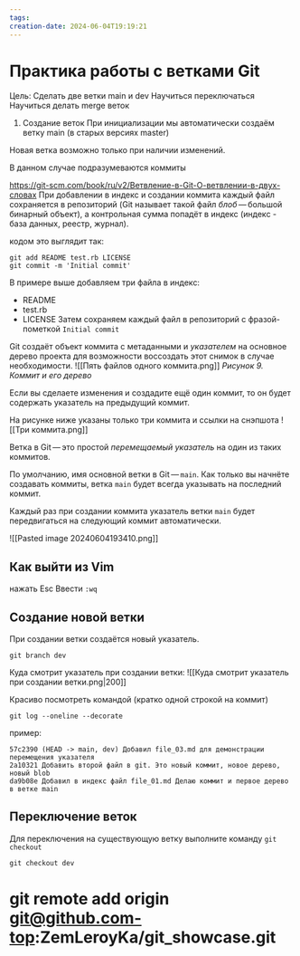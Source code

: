 ```yaml
---
tags: 
creation-date: 2024-06-04T19:19:21
---
```

# Практика работы с ветками Git

Цель: Сделать две ветки main и dev
Научиться переключаться
Научиться делать merge веток

1. Создание веток
При инициализации мы автоматически создаём ветку main (в старых версиях master)

Новая ветка возможно только при наличии изменений.

В данном случае подразумеваются коммиты

https://git-scm.com/book/ru/v2/Ветвление-в-Git-О-ветвлении-в-двух-словах
При добавлении в индекс и создании коммита каждый файл сохраняется в репозиторий (Git называет такой файл _блоб_ — большой бинарный объект), а контрольная сумма попадёт в индекс (индекс - база данных, реестр, журнал).

кодом это выглядит так:
```shell
git add README test.rb LICENSE
git commit -m 'Initial commit'
```
В примере выше добавляем три файла в индекс:
- README 
- test.rb 
- LICENSE
Затем сохраняем каждый файл в репозиторий с фразой-пометкой `Initial commit`


Git создаёт объект коммита с метаданными и _указателем_ на основное дерево проекта для возможности воссоздать этот снимок в случае необходимости.
![[Пять файлов одного коммита.png]]
_Рисунок 9. Коммит и его дерево_

Если вы сделаете изменения и создадите ещё один коммит, то он будет содержать указатель на предыдущий коммит.

На рисунке ниже указаны только три коммита и ссылки на снэпшота
![[Три коммита.png]]

Ветка в Git — это простой _перемещаемый указатель_ на один из таких коммитов. 

По умолчанию, имя основной ветки в Git — `main`. Как только вы начнёте создавать коммиты, ветка `main` будет всегда указывать на последний коммит. 

Каждый раз при создании коммита указатель ветки `main` будет передвигаться на следующий коммит автоматически.




![[Pasted image 20240604193410.png]]

## Как выйти из Vim
нажать Esc
Ввести `:wq`
## Создание новой ветки

При создании ветки создаётся новый указатель. 

```shell
git branch dev
```

Куда смотрит указатель при создании ветки:
![[Куда смотрит указатель при создании ветки.png|200]]

Красиво посмотреть командой (кратко одной строкой на коммит)
```shell
git log --oneline --decorate
```

пример:
```shell
57c2390 (HEAD -> main, dev) Добавил file_03.md для демонстрации перемещения указателя
2a10321 Добавить второй файл в git. Это новый коммит, новое дерево, новый blob
da9b08e Добавил в индекс файл file_01.md Делаю коммит и первое дерево в ветке main
```

## Переключение веток
Для переключения на существующую ветку выполните команду `git checkout`

```shell
git checkout dev
```


# git remote add origin git@github.com-top:ZemLeroyKa/git_showcase.git
